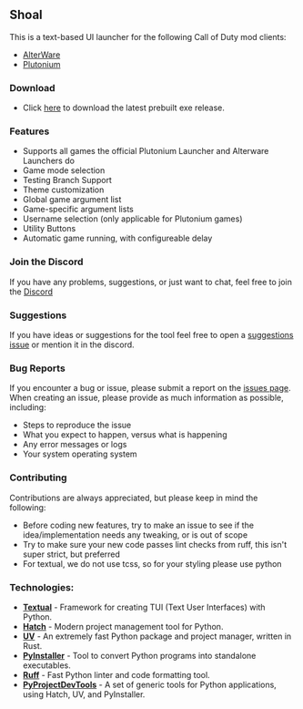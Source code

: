## Shoal

This is a text-based UI launcher for the following Call of Duty mod clients:

- [AlterWare](https://alterware.dev/)
- [Plutonium](https://plutonium.pw/)


### Download
- Click [here](https://github.com/Mythical-Github/shoal/releases/latest/download/shoal.zip) to download the latest prebuilt exe release.


### Features
- Supports all games the official Plutonium Launcher and Alterware Launchers do
- Game mode selection
- Testing Branch Support
- Theme customization
- Global game argument list
- Game-specific argument lists
- Username selection (only applicable for Plutonium games)
- Utility Buttons
- Automatic game running, with configureable delay


### Join the Discord
If you have any problems, suggestions, or just want to chat, feel free to join the [Discord](https://discord.gg/EvUuAD4QvS)


### Suggestions
If you have ideas or suggestions for the tool feel free to open a [suggestions issue](https://github.com/Mythical-Github/shoal/issues) or mention it in the discord.


### Bug Reports
If you encounter a bug or issue, please submit a report on the [issues page](https://github.com/Mythical-Github/shoal/issues). 
When creating an issue, please provide as much information as possible, including:
- Steps to reproduce the issue
- What you expect to happen, versus what is happening
- Any error messages or logs
- Your system operating system


### Contributing
Contributions are always appreciated, but please keep in mind the following:
- Before coding new features, try to make an issue to see if the idea/implementation needs any tweaking, or is out of scope
- Try to make sure your new code passes lint checks from ruff, this isn't super strict, but preferred
- For textual, we do not use tcss, so for your styling please use python


### Technologies:
- **[Textual](https://github.com/Textualize/textual)** - Framework for creating TUI (Text User Interfaces) with Python.
- **[Hatch](https://github.com/pypa/hatch)** - Modern project management tool for Python.
- **[UV](https://github.com/astral-sh/uv)** - An extremely fast Python package and project manager, written in Rust.
- **[PyInstaller](https://github.com/pyinstaller/pyinstaller)** - Tool to convert Python programs into standalone executables.
- **[Ruff](https://github.com/astral-sh/ruff)** - Fast Python linter and code formatting tool.
- **[PyProjectDevTools](https://github.com/Mythical-Github/py_project_dev_tools)** - A set of generic tools for Python applications, using Hatch, UV, and PyInstaller.
